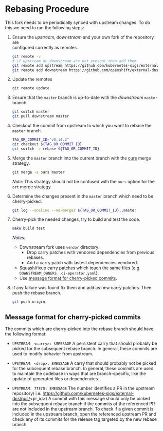 # Rebasing Procedure

This fork needs to be periodically synced with upstream changes. To do this we
need to run the following steps:

1. Ensure the *upstream*, *downstream* and your own fork of the repository are  
   configured correctly as remotes.
   ```bash
   git remote -v
   # if upstream or downstream are not present then add them
   git remote add upstream https://github.com/kubernetes-sigs/external-dns
   git remote add downstream https://github.com/openshift/external-dns
   ```

2. Update the remotes
   ```bash
   git remote update
   ```

3. Ensure that the `master` branch is up-to-date with the *downstream* `master`
   branch.
   ```bash
   git switch master
   git pull downstream master
   ```

4. Checkout the commit from upstream to which you want to rebase the `master`
   branch.
   ```bash
   TAG_OR_COMMIT_ID="v0.14.2"
   git checkout ${TAG_OR_COMMIT_ID}
   git switch -c rebase-${TAG_OR_COMMIT_ID}
   ```

5. Merge the `master` branch into the current branch with
   the [ours](https://git-scm.com/docs/merge-strategies#_merge_strategies)
   merge strategy.
   ```bash
   git merge -s ours master
   ```
   _Note:_ This strategy should not be confused with the `ours` option for 
   the `ort` merge strategy.

6. Determine the changes present in the `master` branch which need to be
   cherry-picked.
   ```bash
   git log --oneline --no-merges ${TAG_OR_COMMIT_ID}..master
   ```

7. Cherry-pick the needed changes, try to build and test the code.
   ```bash
   make build test
   ```
    _Notes:_
    - Downstream fork uses `vendor` directory:
        - Drop carry patches with vendored dependencies from previous rebases.
        - Add a carry patch with lastest dependencies vendored.
    - Squash/fixup carry patches which touch the same files (e.g. `DOWNSTREAM_OWNERS`, `.ci-operator.yaml`).
    - Use [message format for cherry-picked commits](#message-format-for-cherry-picked-commits).

8. If any failure was found fix them and add as new carry patches. Then push the rebase branch.
   ```bash
   git push origin
   ```

## Message format for cherry-picked commits

The commits which are cherry-picked into the rebase branch should have the 
following format:

* `UPSTREAM: <carry>: $MESSAGE`
  A persistent carry that should probably be picked for the subsequent rebase
  branch. In general, these commits are used to modify behavior from upstream.

* `UPSTREAM: <drop>: $MESSAGE`
  A carry that should probably not be picked for the subsequent rebase branch.
  In general, these commits are used to maintain the codebase in ways that are
  branch-specific, like the update of generated files or dependencies.

* `UPSTREAM: 77870: $MESSAGE`
  The number identifies a PR in the upstream repository(
  i.e. https://github.com/kubernetes-sigs/external-dns/pull/<pr_id>)
  A commit with this message should only be picked into the subsequent rebase
  branch if the commits of the referenced PR are not included in the upstream
  branch. To check if a given commit is included in the upstream branch, open
  the referenced upstream PR and check any of its commits for the release tag
  targeted by the new rebase branch.
